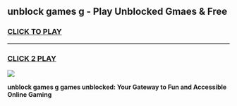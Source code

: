 
## unblock games g - Play Unblocked Gmaes & Free
<h3>
<a href="https://premium.freeplayer.one?title=unblock_games_g&ref=20F">CLICK TO PLAY</a></h3>
<hr>

<h3>
<a href="https://premium.freeplayer.one?title=unblock_games_g&ref=20F">CLICK 2 PLAY</a>
  
</h3>

<a href="https://premium.freeplayer.one?title=unblock_games_g&ref=20F/"><img src="https://clearcache.store/games.png"></a>


**unblock games g games unblocked: Your Gateway to Fun and Accessible Online Gaming**
